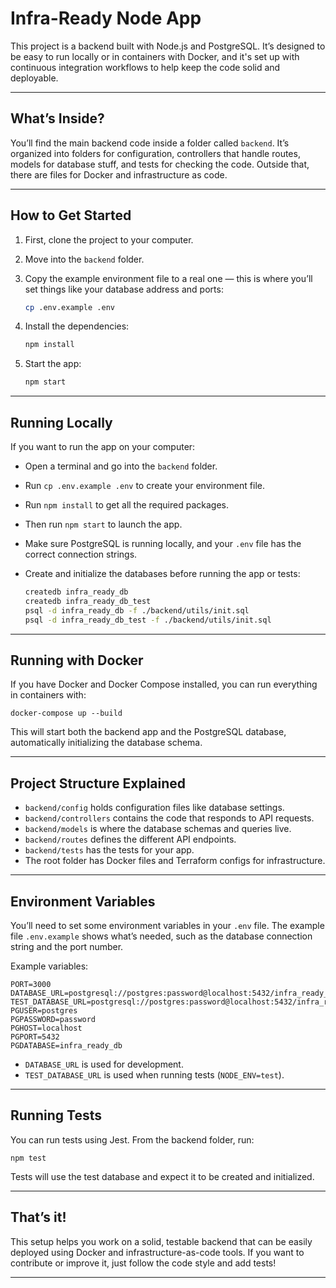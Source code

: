 # Infra-Ready Node App

This project is a backend built with Node.js and PostgreSQL. It’s designed to be easy to run locally or in containers with Docker, and it's set up with continuous integration workflows to help keep the code solid and deployable.

---

## What’s Inside?

You’ll find the main backend code inside a folder called `backend`. It’s organized into folders for configuration, controllers that handle routes, models for database stuff, and tests for checking the code. Outside that, there are files for Docker and infrastructure as code.

---

## How to Get Started

1. First, clone the project to your computer.
2. Move into the `backend` folder.
3. Copy the example environment file to a real one — this is where you’ll set things like your database address and ports:

   ```bash
   cp .env.example .env
   ```

4. Install the dependencies:

   ```bash
   npm install
   ```

5. Start the app:

   ```bash
   npm start
   ```

---

## Running Locally

If you want to run the app on your computer:

- Open a terminal and go into the `backend` folder.
- Run `cp .env.example .env` to create your environment file.
- Run `npm install` to get all the required packages.
- Then run `npm start` to launch the app.
- Make sure PostgreSQL is running locally, and your `.env` file has the correct connection strings.
- Create and initialize the databases before running the app or tests:

  ```bash
  createdb infra_ready_db
  createdb infra_ready_db_test
  psql -d infra_ready_db -f ./backend/utils/init.sql
  psql -d infra_ready_db_test -f ./backend/utils/init.sql
  ```

---

## Running with Docker

If you have Docker and Docker Compose installed, you can run everything in containers with:

```
docker-compose up --build
```

This will start both the backend app and the PostgreSQL database, automatically initializing the database schema.

---

## Project Structure Explained

- `backend/config` holds configuration files like database settings.
- `backend/controllers` contains the code that responds to API requests.
- `backend/models` is where the database schemas and queries live.
- `backend/routes` defines the different API endpoints.
- `backend/tests` has the tests for your app.
- The root folder has Docker files and Terraform configs for infrastructure.

---

## Environment Variables

You’ll need to set some environment variables in your `.env` file. The example file `.env.example` shows what’s needed, such as the database connection string and the port number.

Example variables:

```env
PORT=3000
DATABASE_URL=postgresql://postgres:password@localhost:5432/infra_ready_db
TEST_DATABASE_URL=postgresql://postgres:password@localhost:5432/infra_ready_db_test
PGUSER=postgres
PGPASSWORD=password
PGHOST=localhost
PGPORT=5432
PGDATABASE=infra_ready_db
```

- `DATABASE_URL` is used for development.
- `TEST_DATABASE_URL` is used when running tests (`NODE_ENV=test`).

---

## Running Tests

You can run tests using Jest. From the backend folder, run:

```
npm test
```

Tests will use the test database and expect it to be created and initialized.

---

## That’s it!

This setup helps you work on a solid, testable backend that can be easily deployed using Docker and infrastructure-as-code tools. If you want to contribute or improve it, just follow the code style and add tests!

---

